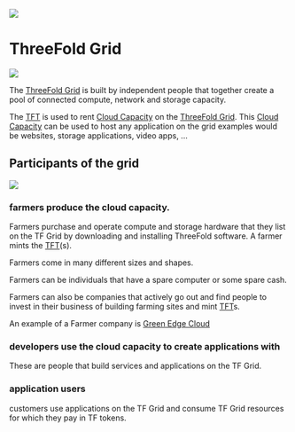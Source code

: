 ![](threefold__grid_header.png  )

# ThreeFold Grid

![](threefold__tf_principle_banner.png  )

The [ThreeFold Grid](threefold__threefold_grid) is built by independent people that together create a pool of connected compute, network and storage capacity.

The [TFT](threefold__threefold_token) is used to rent [Cloud Capacity](threefold__ic_internet_capacity) on the [ThreeFold Grid](threefold__threefold_grid). This [Cloud Capacity](threefold__ic_internet_capacity) can be used to host any application on the grid examples would be websites, storage applications, video apps, ...

## Participants of the grid

![](threefold__circular_tft.png  )


### farmers produce the cloud capacity.

Farmers purchase and operate compute and storage hardware that they list on the TF Grid by downloading and installing ThreeFold software. A farmer mints the [TFT](threefold__threefold_token)(s).

Farmers come in many different sizes and shapes.

Farmers can be individuals that have a spare computer or some spare cash.

Farmers can also be companies that actively go out and find people to invest in their business of building farming sites and mint [TFT](threefold__threefold_token)s. 

An example of a Farmer company is [Green Edge Cloud](https://www.greenedgecloud.com/)

### developers use the cloud capacity to create applications with

These are people that build services and applications on the TF Grid.

### application users

customers use applications on the TF Grid and consume TF Grid resources for which they pay in TF tokens.


